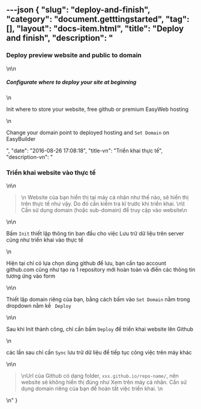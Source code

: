 ---json
{
    "slug": "deploy-and-finish",
    "category": "document.getttingstarted",
    "tag": [],
    "layout": "docs-item.html",
    "title": "Deploy and finish",
    "description": "<h3>Deploy preview website and public to domain</h3>\n\n<h5>Configurate where to deploy your site at beginning</h5>\n<p>Init where to store your website, free github or premium EasyWeb hosting</p>\n<p>Change your domain point to deployed hosting and <code>Set Domain</code> on EasyBuilder</p>",
    "date": "2016-08-26 17:08:18",
    "title-vn": "Triển khai thực tế",
    "description-vn": "<h3>Triển khai website vào thực tế</h3> \n\n<blockquote> \n   Website của bạn hiển thị tại máy cá nhân như thế nào, sẽ hiển thị trên thực tế như vậy. Do đó cần kiểm tra kĩ trước khi triển khai. \n\t Cần sử dụng domain (hoặc sub-domain) để truy cập vào website\n</blockquote> \n\n<p>Bấm <code>Init</code> thiết lập thông tin ban đầu cho việc Lưu trữ dữ liệu trên server cũng như triển khai vào thực tế</p>\n<p>Hiện tại chỉ có lựa chọn dùng github để lưu, bạn cần tạo account github.com cũng như tạo ra 1 repository mới hoàn toàn và điền các thông tin tương ứng vào form</p>\n\n<p>Thiết lập domain riêng của bạn, bằng cách bấm vào <code>Set Domain</code> nằm trong dropdown nằm kề <code> Deploy </code></p>\n\n<p>Sau khi Init thành công, chỉ cần bấm <code>Deploy</code> để triển khai website lên Github</p>\n<p>các lần sau chỉ cần <code>Sync</code> lưu trữ dữ liệu để tiếp tục công việc trên máy khác</p>\n\n<blockquote> \nUrl của Github có dạng folder, <code>xxx.github.io/repo-name/</code>, nên website sẽ không hiển thị đúng như Xem trên máy cá nhân. Cần sử dụng domain riêng của bạn để hoàn tất việc triển khai. \n</blockquote> \n"
}
---
